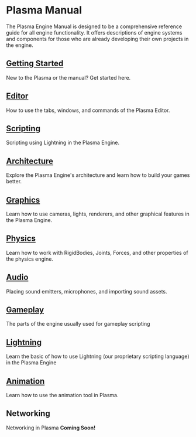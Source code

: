 # Plasma Manual

The Plasma Engine Manual is designed to be a comprehensive reference guide for all engine functionality. 
It offers descriptions of engine systems and components for those who are already developing their own projects in the engine.

## [Getting Started](https://github.com/PlasmaEngine/PlasmaDocs/blob/master/getting_started.markdown)
New to the Plasma or the manual? Get started here. 

## [Editor](https://github.com/PlasmaEngine/PlasmaDocs/blob/master/plasma_editor_documentation/plasmamanual/editor.markdown)
How to use the tabs, windows, and commands of the Plasma Editor.

## [Scripting](https://github.com/PlasmaEngine/PlasmaDocs/blob/master/plasma_editor_documentation/plasmamanual/scripting.markdown)
Scripting using Lightning in the Plasma Engine.

## [Architecture](https://github.com/PlasmaEngine/PlasmaDocs/blob/master/plasma_editor_documentation/plasmamanual/architecture.markdown)
Explore the Plasma Engine's architecture and learn how to build your games better.

## [Graphics](https://github.com/PlasmaEngine/PlasmaDocs/blob/master/plasma_editor_documentation/plasmamanual/graphics.markdown)
Learn how to use cameras, lights, renderers, and other graphical features in the Plasma Engine.

## [Physics](https://github.com/PlasmaEngine/PlasmaDocs/blob/master/plasma_editor_documentation/plasmamanual/physics.markdown)
Learn how to work with RigidBodies, Joints, Forces, and other properties of the physics engine.

## [Audio](https://github.com/PlasmaEngine/PlasmaDocs/blob/master/plasma_editor_documentation/plasmamanual/audio.markdown)
Placing sound emitters, microphones, and importing sound assets.

## [Gameplay](https://github.com/PlasmaEngine/PlasmaDocs/blob/master/plsdms_editor_documentation/plasmamanual/gameplay.markdown)
The parts of the engine usually used for gameplay scripting

## [Lightning](https://github.com/PlasmaEngine/PlasmaDocs/blob/master/plasma_editor_documentation/plasmamanual/lightning_in_plasma.markdown)
Learn the basic of how to use Lightning (our proprietary scripting language) in the Plasma Engine

## [Animation](https://github.com/PlasmaEngine/PlasmaDocs/blob/master/plasma_editor_documentation/plasmamanual/animator.markdown)
Learn how to use the animation tool in Plasma.

## Networking
Networking in Plasma **Coming Soon!**
 

 
